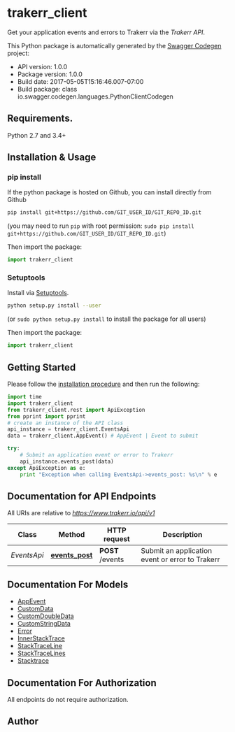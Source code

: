# trakerr_client
Get your application events and errors to Trakerr via the *Trakerr API*.

This Python package is automatically generated by the [Swagger Codegen](https://github.com/swagger-api/swagger-codegen) project:

- API version: 1.0.0
- Package version: 1.0.0
- Build date: 2017-05-05T15:16:46.007-07:00
- Build package: class io.swagger.codegen.languages.PythonClientCodegen

## Requirements.

Python 2.7 and 3.4+

## Installation & Usage
### pip install

If the python package is hosted on Github, you can install directly from Github

```sh
pip install git+https://github.com/GIT_USER_ID/GIT_REPO_ID.git
```
(you may need to run `pip` with root permission: `sudo pip install git+https://github.com/GIT_USER_ID/GIT_REPO_ID.git`)

Then import the package:
```python
import trakerr_client 
```

### Setuptools

Install via [Setuptools](http://pypi.python.org/pypi/setuptools).

```sh
python setup.py install --user
```
(or `sudo python setup.py install` to install the package for all users)

Then import the package:
```python
import trakerr_client
```

## Getting Started

Please follow the [installation procedure](#installation--usage) and then run the following:

```python
import time
import trakerr_client
from trakerr_client.rest import ApiException
from pprint import pprint
# create an instance of the API class
api_instance = trakerr_client.EventsApi
data = trakerr_client.AppEvent() # AppEvent | Event to submit

try:
    # Submit an application event or error to Trakerr
    api_instance.events_post(data)
except ApiException as e:
    print "Exception when calling EventsApi->events_post: %s\n" % e

```

## Documentation for API Endpoints

All URIs are relative to *https://www.trakerr.io/api/v1*

Class | Method | HTTP request | Description
------------ | ------------- | ------------- | -------------
*EventsApi* | [**events_post**](docs/EventsApi.md#events_post) | **POST** /events | Submit an application event or error to Trakerr


## Documentation For Models

 - [AppEvent](docs/AppEvent.md)
 - [CustomData](docs/CustomData.md)
 - [CustomDoubleData](docs/CustomDoubleData.md)
 - [CustomStringData](docs/CustomStringData.md)
 - [Error](docs/Error.md)
 - [InnerStackTrace](docs/InnerStackTrace.md)
 - [StackTraceLine](docs/StackTraceLine.md)
 - [StackTraceLines](docs/StackTraceLines.md)
 - [Stacktrace](docs/Stacktrace.md)


## Documentation For Authorization

 All endpoints do not require authorization.


## Author



